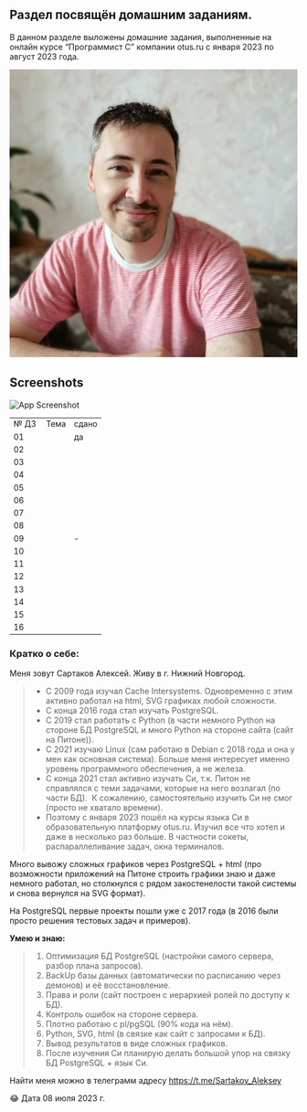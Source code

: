 ## Раздел посвящён домашним заданиям.

В данном разделе выложены домашние задания, выполненные на онлайн курсе “Программист С” компании otus.ru с января 2023 по август 2023 года.

![](https://github.com/OTUS-2023-C01-SARTAKOV-AP/home_work/blob/main/%D0%BA%D0%B0%D1%80%D1%82%D0%B8%D0%BD%D0%BA%D0%B8/photo.jpg)

## Screenshots
![App Screenshot]([https://via.placeholder.com](https://github.com/OTUS-2023-C01-SARTAKOV-AP/home_work/blob/main/%D0%BA%D0%B0%D1%80%D1%82%D0%B8%D0%BD%D0%BA%D0%B8/photo.jpg)/468x300?text=App+Screenshot+Here)

<table><tbody><tr><td>№ ДЗ&nbsp;</td><td>Тема</td><td>сдано</td></tr><tr><td>01</td><td>&nbsp;</td><td>да</td></tr><tr><td>02</td><td>&nbsp;</td><td>&nbsp;</td></tr><tr><td>03</td><td>&nbsp;</td><td>&nbsp;</td></tr><tr><td>04</td><td>&nbsp;</td><td>&nbsp;</td></tr><tr><td>05</td><td>&nbsp;</td><td>&nbsp;</td></tr><tr><td>06</td><td>&nbsp;</td><td>&nbsp;</td></tr><tr><td>07</td><td>&nbsp;</td><td>&nbsp;</td></tr><tr><td>08</td><td>&nbsp;</td><td>&nbsp;</td></tr><tr><td>09</td><td>&nbsp;</td><td>-</td></tr><tr><td>10</td><td>&nbsp;</td><td>&nbsp;</td></tr><tr><td>11</td><td>&nbsp;</td><td>&nbsp;</td></tr><tr><td>12</td><td>&nbsp;</td><td>&nbsp;</td></tr><tr><td>13</td><td>&nbsp;</td><td>&nbsp;</td></tr><tr><td>14</td><td>&nbsp;</td><td>&nbsp;</td></tr><tr><td>15</td><td>&nbsp;</td><td>&nbsp;</td></tr><tr><td>16</td><td>&nbsp;</td><td>&nbsp;</td></tr></tbody></table>

### Кратко о себе: 

Меня зовут Сартаков Алексей. Живу в г. Нижний Новгород. 

> *   С 2009 года изучал Cache Intersystems. Одновременно с этим активно работал на html, SVG графиках любой сложности. 
> *   С конца 2016 года стал изучать PostgreSQL. 
> *   С 2019 стал работать с Python (в части немного Python на стороне БД PostgreSQL и много Python на стороне сайта (сайт на Питоне)). 
> *   С 2021 изучаю Linux (сам работаю в Debian c 2018 года и она у мен как основная система). Больше меня интересует именно уровень программного обеспечения, а не железа. 
> *   С конца 2021 стал активно изучать Си, т.к. Питон не справлялся с теми задачами, которые на него возлагал (по части БД).  К сожалению, самостоятельно изучить Си не смог (просто не хватало времени). 
> *   Поэтому с января 2023 пошёл на курсы языка Си в образовательную платформу otus.ru. Изучил все что хотел и даже в несколько раз больше. В частности сокеты, распараллеливание задач, окна терминалов. 

Много вывожу сложных графиков через PostgreSQL + html (про возможности приложений на Питоне строить графики знаю и даже немного работал, но столкнулся с рядом закостенелости такой системы и снова вернулся на SVG формат).

На PostgreSQL первые проекты пошли уже с 2017 года (в 2016 были просто решения тестовых задач и примеров).

**Умею и знаю:**

> 1.  Оптимизация БД PostgreSQL (настройки самого сервера, разбор плана запросов). 
> 2.  BackUp базы данных (автоматически по расписанию через демонов) и её восстановление.
> 3.  Права и роли (сайт построен с иерархией ролей по доступу к БД).
> 4.  Контроль ошибок на стороне сервера.
> 5.  Плотно работаю с pl/pgSQL (90% кода на нём). 
> 6.  Python, SVG, html (в связке как сайт с запросами к БД).
> 7.  Вывод результатов в виде сложных графиков.
> 8.  После изучения Си планирую делать большой упор на связку БД PostgreSQL + язык Си. 

Найти меня можно в телеграмм адресу https://t.me/Sartakov_Aleksey

😂 Дата 08 июля 2023 г.
